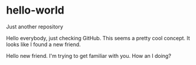 # hello-world
Just another repository

Hello everybody, just checking GitHub. This seems a pretty cool concept.
It looks like I found a new friend.

Hello new friend. I'm trying to get familiar with you.
How an I doing?
